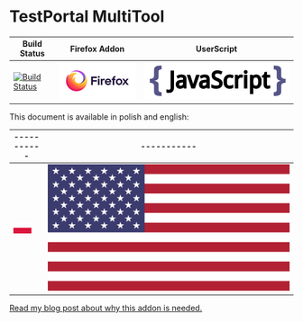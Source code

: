 # TestPortal MultiTool

| Build Status | Firefox Addon | UserScript |
| ------------ | ------------- | ---------- |
| [![Build Status](https://ci.mrcyjanek.net/badge/ae56e590?branch=main)](https://ci.mrcyjanek.net/repos/209) | [![Firefox Addon](static/firefox.svg)](https://static.mrcyjanek.net/laminarci/build-ext-testportal-multitool/latest/testportal-multitool-edge.xpi) | [![UserScript](static/javascript.svg)](https://git.mrcyjanek.net/mrcyjanek/testportal-multitool/raw/branch/main/script.js) |

This document is available in polish and english:

| ----------- | ----------- |
| - | - |
| [![Polish](static/flags/pl.svg)](https://mrcyjanek.net/projects/testportal-multitool/README.pl.html) | [![English](static/flags/us.svg)](https://mrcyjanek.net/projects/testportal-multitool/README.en.html) |

<!-- teachers, -->
[Read my blog post about why this addon is needed.](https://mrcyjanek.net/blog/9996-TestPortal-I-am-here.html)
